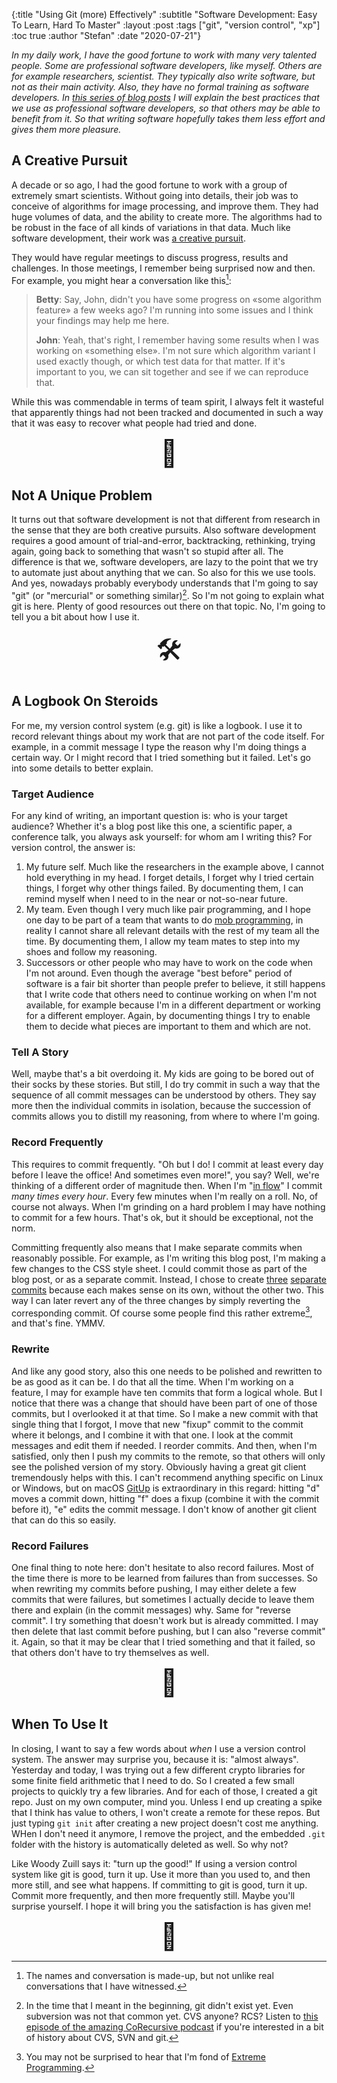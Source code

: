 {:title "Using Git (more) Effectively"
 :subtitle "Software Development: Easy To Learn, Hard To Master"
 :layout :post
 :tags  ["git", "version control", "xp"]
 :toc true
 :author "Stefan"
 :date "2020-07-21"}

*In my daily work, I have the good fortune to work with many very talented
people. Some are professional software developers, like myself. Others are for
example researchers, scientist. They typically also write software, but not as
their main activity. Also, they have no formal training as software developers.
In [this series of blog
posts](/pages/software-development-easy-to-learn-hard-to-master/) I will explain
the best practices that we use as professional software developers, so that
others may be able to benefit from it. So that writing software hopefully takes
them less effort and gives them more pleasure.*

## A Creative Pursuit

A decade or so ago, I had the good fortune to work with a group of extremely
smart scientists. Without going into details, their job was to conceive of
algorithms for image processing, and improve them. They had huge volumes of
data, and the ability to create more. The algorithms had to be robust in the
face of all kinds of variations in that data. Much like software development,
their work was [a creative pursuit][creative-pursuit].

They would have regular meetings to discuss progress, results and challenges. In
those meetings, I remember being surprised now and then. For example, you might
hear a conversation like this[^fiction]:

> **Betty**: Say, John, didn't you have some progress on &laquo;some algorithm
> feature&raquo; a few weeks ago? I'm running into some issues and I think your
> findings may help me here.
>
> **John**: Yeah, that's right, I remember having some results when I was
> working on &laquo;something else&raquo;. I'm not sure which algorithm variant
> I used exactly though, or which test data for that matter. If it's important
> to you, we can sit together and see if we can reproduce that.

While this was commendable in terms of team spirit, I always felt it wasteful
that apparently things had not been tracked and documented in such a way that it
was easy to recover what people had tried and done.

<div style="text-align: center; font-size: 3em;">🤔</div>

## Not A Unique Problem

It turns out that software development is not that different from research in
the sense that they are both creative pursuits. Also software development
requires a good amount of trial-and-error, backtracking, rethinking, trying
again, going back to something that wasn't so stupid after all. The difference
is that we, software developers, are lazy to the point that we try to automate
just about anything that we can. So also for this we use tools. And yes,
nowadays probably everybody understands that I'm going to say "git" (or
"mercurial" or something similar)[^vcs-history]. So I'm not going to explain
what git is here. Plenty of good resources out there on that topic. No, I'm
going to tell you a bit about how I use it.

<div style="text-align: center; font-size: 3em;">🛠</div>

## A Logbook On Steroids

For me, my version control system (e.g. git) is like a logbook. I use it to
record relevant things about my work that are not part of the code itself. For
example, in a commit message I type the reason why I'm doing things a certain
way. Or I might record that I tried something but it failed. Let's go into some
details to better explain.

### Target Audience

For any kind of writing, an important question is: who is your target audience?
Whether it's a blog post like this one, a scientific paper, a conference talk,
you always ask yourself: for whom am I writing this? For version control, the
answer is:

1. My future self. Much like the researchers in the example above, I cannot hold
   everything in my head. I forget details, I forget why I tried certain things,
   I forget why other things failed. By documenting them, I can remind myself
   when I need to in the near or not-so-near future.
2. My team. Even though I very much like pair programming, and I hope one day to
   be part of a team that wants to do [mob programming][mob-programming], in
   reality I cannot share all relevant details with the rest of my team all the
   time. By documenting them, I allow my team mates to step into my shoes and
   follow my reasoning.
3. Successors or other people who may have to work on the code when I'm not
   around. Even though the average "best before" period of software is a fair
   bit shorter than people prefer to believe, it still happens that I write code
   that others need to continue working on when I'm not available, for example
   because I'm in a different department or working for a different employer.
   Again, by documenting things I try to enable them to decide what pieces are
   important to them and which are not.

### Tell A Story

Well, maybe that's a bit overdoing it. My kids are going to be bored out of
their socks by these stories. But still, I do try commit in such a way that the
sequence of all commit messages can be understood by others. They say more then
the individual commits in isolation, because the succession of commits allows
you to distill my reasoning, from where to where I'm going.

### Record Frequently

This requires to commit frequently. "Oh but I do! I commit at least every day
before I leave the office! And sometimes even more!", you say? Well, we're
thinking of a different order of magnitude then. When I'm "[in flow][flow]" I
commit *many times every hour*. Every few minutes when I'm really on a roll. No,
of course not always. When I'm grinding on a hard problem I may have nothing to
commit for a few hours. That's ok, but it should be exceptional, not the norm.

Committing frequently also means that I make separate commits when reasonably
possible. For example, as I'm writing this blog post, I'm making a few changes
to the CSS style sheet. I could commit those as part of the blog post, or as a
separate commit. Instead, I chose to create [three][commit1]&#32;[separate][commit2]&#32;[commits][commit3] because each makes sense on its own, without the other two.
This way I can later revert any of the three changes by simply reverting the
corresponding commit. Of course some people find this rather extreme[^xp], and
that's fine. YMMV.

### Rewrite

And like any good story, also this one needs to be polished and rewritten to be
as good as it can be. I do that all the time. When I'm working on a feature, I
may for example have ten commits that form a logical whole. But I notice that
there was a change that should have been part of one of those commits, but I
overlooked it at that time. So I make a new commit with that single thing that I
forgot, I move that new "fixup" commit to the commit where it belongs, and I
combine it with that one. I look at the commit messages and edit them if needed.
I reorder commits. And then, when I'm satisfied, only then I push my commits to
the remote, so that others will only see the polished version of my story.
Obviously having a great git client tremendously helps with this. I can't
recommend anything specific on Linux or Windows, but on macOS [GitUp][gitup] is
extraordinary in this regard: hitting "d" moves a commit down, hitting "f" does
a fixup (combine it with the commit before it), "e" edits the commit message. I
don't know of another git client that can do this so easily.

### Record Failures

One final thing to note here: don't hesitate to also record failures. Most of
the time there is more to be learned from failures than from successes. So when
rewriting my commits before pushing, I may either delete a few commits that were
failures, but sometimes I actually decide to leave them there and explain (in
the commit messages) why. Same for "reverse commit". I try something that
doesn't work but is already committed. I may then delete that last commit before
pushing, but I can also "reverse commit" it. Again, so that it may be clear that
I tried something and that it failed, so that others don't have to try
themselves as well.

<div style="text-align: center; font-size: 3em;">📔</div>

## When To Use It

In closing, I want to say a few words about *when* I use a version control
system. The answer may surprise you, because it is: "almost always". Yesterday
and today, I was trying out a few different crypto libraries for some finite
field arithmetic that I need to do. So I created a few small projects to quickly
try a few libraries. And for each of those, I created a git repo. Just on my own
computer, mind you. Unless I end up creating a spike that I think has value to
others, I won't create a remote for these repos. But just typing `git init`
after creating a new project doesn't cost me anything. WHen I don't need it
anymore, I remove the project, and the embedded `.git` folder with the history
is automatically deleted as well. So why not?

Like Woody Zuill says it: "turn up the good!" If using a version control system
like git is good, turn it up. Use it more than you used to, and then more still,
and see what happens. If committing to git is good, turn it up. Commit more
frequently, and then more frequently still. Maybe you'll surprise yourself. I
hope it will bring you the satisfaction is has given me!

<div style="text-align: center; font-size: 3em;">🤠</div>


[creative-pursuit]: https://iism.org/article/why-are-ceos-failing-software-engineers-56
[corecursive]: https://corecursive.com/software-that-doesnt-suck-with-jim-blandy/
[mob-programming]: https://040code.github.io/2019/03/15/mob-programming
[flow]: https://en.wikipedia.org/wiki/Flow_(psychology)
[gitup]: https://gitup.co
[commit1]: https://github.com/svdo/unfolded.dev/commit/3fec2de430168ad50cbdee7144b5f5f827321be4
[commit2]: https://github.com/svdo/unfolded.dev/commit/63c1a75a857b8c6075c9d8302535309b1857ec37
[commit3]: https://github.com/svdo/unfolded.dev/commit/9fb7189a19b5d1b0f53113996d9a95259395b193
[xp]: http://www.extremeprogramming.org
[^fiction]: The names and conversation is made-up, but not unlike real conversations that I have witnessed.
[^vcs-history]: In the time that I meant in the beginning, git didn't exist yet. Even subversion was not that common yet. CVS anyone? RCS? Listen to [this episode of the amazing CoRecursive podcast][corecursive] if you're interested in a bit of history about CVS, SVN and git.
[^xp]: You may not be surprised to hear that I'm fond of [Extreme Programming][xp].
